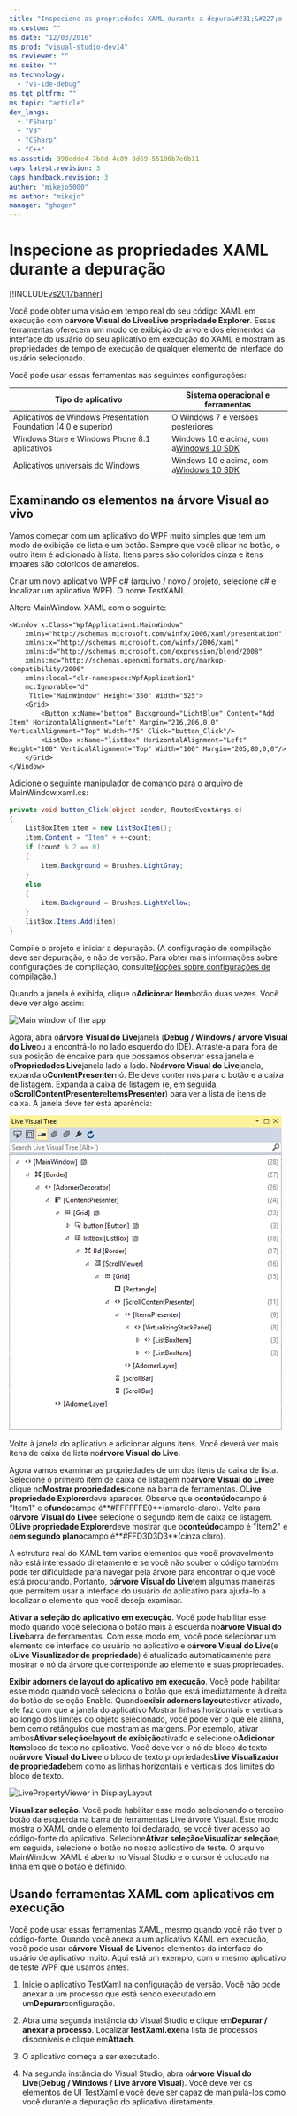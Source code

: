 ```yaml
---
title: "Inspecione as propriedades XAML durante a depura&#231;&#227;o | Microsoft Docs"
ms.custom: ""
ms.date: "12/03/2016"
ms.prod: "visual-studio-dev14"
ms.reviewer: ""
ms.suite: ""
ms.technology: 
  - "vs-ide-debug"
ms.tgt_pltfrm: ""
ms.topic: "article"
dev_langs: 
  - "FSharp"
  - "VB"
  - "CSharp"
  - "C++"
ms.assetid: 390edde4-7b8d-4c89-8d69-55106b7e6b11
caps.latest.revision: 3
caps.handback.revision: 3
author: "mikejo5000"
ms.author: "mikejo"
manager: "ghogen"
---
```

# Inspecione as propriedades XAML durante a depura&#231;&#227;o
[!INCLUDE[vs2017banner](../code-quality/includes/vs2017banner.md)]

Você pode obter uma visão em tempo real do seu código XAML em execução com o**árvore Visual do Live**e**Live propriedade Explorer**.  Essas ferramentas oferecem um modo de exibição de árvore dos elementos da interface do usuário do seu aplicativo em execução do XAML e mostram as propriedades de tempo de execução de qualquer elemento de interface do usuário selecionado.  
  
 Você pode usar essas ferramentas nas seguintes configurações:  
  
|Tipo de aplicativo|Sistema operacional e ferramentas|  
|------------------------|---------------------------------------|  
|Aplicativos de Windows Presentation Foundation \(4.0 e superior\)|O Windows 7 e versões posteriores|  
|Windows Store e Windows Phone 8.1 aplicativos|Windows 10 e acima, com a[Windows 10 SDK](https://dev.windows.com/en-us/downloads/windows-10-sdk)|  
|Aplicativos universais do Windows|Windows 10 e acima, com a[Windows 10 SDK](https://dev.windows.com/en-us/downloads/windows-10-sdk)|  
  
## Examinando os elementos na árvore Visual ao vivo  
 Vamos começar com um aplicativo do WPF muito simples que tem um modo de exibição de lista e um botão.  Sempre que você clicar no botão, o outro item é adicionado à lista.  Itens pares são coloridos cinza e itens ímpares são coloridos de amarelos.  
  
 Criar um novo aplicativo WPF c\# \(arquivo \/ novo \/ projeto, selecione c\# e localizar um aplicativo WPF\).  O nome TestXAML.  
  
 Altere MainWindow. XAML com o seguinte:  
  
```xaml  
<Window x:Class="WpfApplication1.MainWindow"  
    xmlns="http://schemas.microsoft.com/winfx/2006/xaml/presentation"  
    xmlns:x="http://schemas.microsoft.com/winfx/2006/xaml"  
    xmlns:d="http://schemas.microsoft.com/expression/blend/2008"  
    xmlns:mc="http://schemas.openxmlformats.org/markup-compatibility/2006"  
    xmlns:local="clr-namespace:WpfApplication1"  
    mc:Ignorable="d"  
     Title="MainWindow" Height="350" Width="525">  
    <Grid>  
        <Button x:Name="button" Background="LightBlue" Content="Add Item" HorizontalAlignment="Left" Margin="216,206,0,0" VerticalAlignment="Top" Width="75" Click="button_Click"/>  
        <ListBox x:Name="listBox" HorizontalAlignment="Left" Height="100" VerticalAlignment="Top" Width="100" Margin="205,80,0,0"/>  
    </Grid>  
</Window>  
```  
  
 Adicione o seguinte manipulador de comando para o arquivo de MainWindow.xaml.cs:  
  
```c#  
private void button_Click(object sender, RoutedEventArgs e)  
{  
    ListBoxItem item = new ListBoxItem();  
    item.Content = "Item" + ++count;  
    if (count % 2 == 0)  
    {  
        item.Background = Brushes.LightGray;  
    }  
    else  
    {  
        item.Background = Brushes.LightYellow;  
    }  
    listBox.Items.Add(item);  
}  
```  
  
 Compile o projeto e iniciar a depuração.  \(A configuração de compilação deve ser depuração, e não de versão.  Para obter mais informações sobre configurações de compilação, consulte[Noções sobre configurações de compilação](../ide/understanding-build-configurations.md).\)  
  
 Quando a janela é exibida, clique o**Adicionar Item**botão duas vezes.  Você deve ver algo assim:  
  
 ![Main window of the app](~/docs/debugger/media/livevisualtree-app.png "LiveVIsualTree\-App")  
  
 Agora, abra o**árvore Visual do Live**janela \(**Debug \/ Windows \/ árvore Visual do Live**ou a encontrá\-lo no lado esquerdo do IDE\).  Arraste\-a para fora de sua posição de encaixe para que possamos observar essa janela e o**Propriedades Live**janela lado a lado.  No**árvore Visual do Live**janela, expanda o**ContentPresenter**nó.  Ele deve conter nós para o botão e a caixa de listagem.  Expanda a caixa de listagem \(e, em seguida, o**ScrollContentPresenter**e**ItemsPresenter**\) para ver a lista de itens de caixa.  A janela deve ter esta aparência:  
  
 ![ListBoxItems in the Live Visual Tree](../debugger/media/livevisualtree-listboxitems.png "LiveVisualTree\-ListBoxItems")  
  
 Volte à janela do aplicativo e adicionar alguns itens.  Você deverá ver mais itens de caixa de lista no**árvore Visual do Live**.  
  
 Agora vamos examinar as propriedades de um dos itens da caixa de lista.  Selecione o primeiro item de caixa de listagem no**árvore Visual do Live**e clique no**Mostrar propriedades**ícone na barra de ferramentas.  O**Live propriedade Explorer**deve aparecer.  Observe que o**conteúdo**campo é "Item1" e o**fundo**campo é**\#FFFFFFE0**\(amarelo\-claro\).  Volte para o**árvore Visual do Live**e selecione o segundo item de caixa de listagem.  O**Live propriedade Explorer**deve mostrar que o**conteúdo**campo é "Item2" e o**em segundo plano**campo é**\#FFD3D3D3**\(cinza claro\).  
  
 A estrutura real do XAML tem vários elementos que você provavelmente não está interessado diretamente e se você não souber o código também pode ter dificuldade para navegar pela árvore para encontrar o que você está procurando.  Portanto, o**árvore Visual do Live**tem algumas maneiras que permitem usar a interface do usuário do aplicativo para ajudá\-lo a localizar o elemento que você deseja examinar.  
  
 **Ativar a seleção do aplicativo em execução**.  Você pode habilitar esse modo quando você seleciona o botão mais à esquerda no**árvore Visual do Live**barra de ferramentas.  Com esse modo em, você pode selecionar um elemento de interface do usuário no aplicativo e o**árvore Visual do Live**\(e o**Live Visualizador de propriedade**\) é atualizado automaticamente para mostrar o nó da árvore que corresponde ao elemento e suas propriedades.  
  
 **Exibir adorners de layout do aplicativo em execução**.  Você pode habilitar esse modo quando você seleciona o botão que está imediatamente à direita do botão de seleção Enable.  Quando**exibir adorners layout**estiver ativado, ele faz com que a janela do aplicativo Mostrar linhas horizontais e verticais ao longo dos limites do objeto selecionado, você pode ver o que ele alinha, bem como retângulos que mostram as margens.  Por exemplo, ativar ambos**Ativar seleção**e**layout de exibição**ativado e selecione o**Adicionar Item**bloco de texto no aplicativo.  Você deve ver o nó de bloco de texto no**árvore Visual do Live**e o bloco de texto propriedades**Live Visualizador de propriedade**bem como as linhas horizontais e verticais dos limites do bloco de texto.  
  
 ![LivePropertyViewer in DisplayLayout](~/docs/debugger/media/livevisualtreelivepropertyviewer-displaylayout.png "LiveVisualTreeLivePropertyViewer\-DisplayLayout")  
  
 **Visualizar seleção**.  Você pode habilitar esse modo selecionando o terceiro botão da esquerda na barra de ferramentas Live árvore Visual.  Este modo mostra o XAML onde o elemento foi declarado, se você tiver acesso ao código\-fonte do aplicativo.  Selecione**Ativar seleção**e**Visualizar seleção**e, em seguida, selecione o botão no nosso aplicativo de teste.  O arquivo MainWindow. XAML é aberto no Visual Studio e o cursor é colocado na linha em que o botão é definido.  
  
## Usando ferramentas XAML com aplicativos em execução  
 Você pode usar essas ferramentas XAML, mesmo quando você não tiver o código\-fonte.  Quando você anexa a um aplicativo XAML em execução, você pode usar o**árvore Visual do Live**nos elementos da interface do usuário de aplicativo muito.  Aqui está um exemplo, com o mesmo aplicativo de teste WPF que usamos antes.  
  
1.  Inicie o aplicativo TestXaml na configuração de versão.  Você não pode anexar a um processo que está sendo executado em um**Depurar**configuração.  
  
2.  Abra uma segunda instância do Visual Studio e clique em**Depurar \/ anexar a processo**.  Localizar**TestXaml.exe**na lista de processos disponíveis e clique em**Attach**.  
  
3.  O aplicativo começa a ser executado.  
  
4.  Na segunda instância do Visual Studio, abra o**árvore Visual do Live**\(**Debug \/ Windows \/ Live árvore Visual**\).  Você deve ver os elementos de UI TestXaml e você deve ser capaz de manipulá\-los como você durante a depuração do aplicativo diretamente.